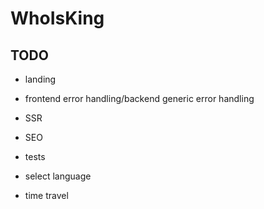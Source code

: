 # WhoIsKing

## TODO
- landing

- frontend error handling/backend generic error handling
- SSR
- SEO
- tests
- select language
- time travel
